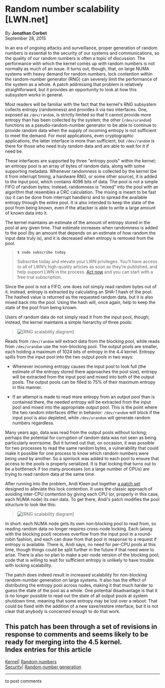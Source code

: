 # Random number scalability [LWN.net]

By **Jonathan Corbet**  
September 28, 2015 

In an era of ongoing attacks and surveillance, proper generation of random numbers is essential to the security of our systems and communications, so the quality of our random numbers is often a topic of discussion. The performance with which the kernel comes up with random numbers is not normally as much of an issue. It turns out, though, that, on large NUMA systems with heavy demand for random numbers, lock contention within the random-number generator (RNG) can severely limit the performance of the system as a whole. A patch addressing that problem is relatively straightforward, but it provides an opportunity to look at how this subsystem works in general. 

Most readers will be familiar with the fact that the kernel's RNG subsystem collects entropy (randomness) and provides it via two interfaces. One, exposed as `/dev/random`, is strictly limited so that it cannot provide more entropy than has been collected by the system; the other (`/dev/urandom`) functions as a pseudo-random-number generator to be able to continue to provide random data when the supply of incoming entropy is not sufficient to meet the demand. For most applications, even cryptographic applications, the latter interface is more than sufficient, but `/dev/random` is there for those who need truly random data and are able to wait for it if need be. 

These interfaces are supported by three "entropy pools" within the kernel; an entropy pool is an array of bytes of random data, along with some supporting metadata. Whenever randomness is collected by the kernel (be it from interrupt timing, a hardware RNG, or some other source), it is added to the input pool, which contains 4096 bits of data. The pool is not a simple FIFO of random bytes; instead, randomness is "mixed" into the pool with an algorithm that resembles a CRC calculation. The mixing is meant to be fast (so it can be done from interrupt handlers) and to spread the available entropy through the entire pool. It is also intended to keep the state of the pool from being known, even if the attacker is able to write a large amount of known data into it. 

The kernel maintains an estimate of the amount of entropy stored in the pool at any given time. That estimate increases when randomness is added to the pool (by an amount that depends on an estimate of how random the input data truly is), and it is decreased when entropy is removed from the pool. 

> **`$ sudo subscribe today`**
> 
> Subscribe today and elevate your LWN privileges. You’ll have access to all of LWN’s high-quality articles as soon as they’re published, and help support LWN in the process. [Act now](https://lwn.net/Promo/nst-sudo/claim) and you can start with a free trial subscription. 

Since the pool is not a FIFO, one does not simply read random bytes out of it. Instead, entropy is extracted by calculating an SHA-1 hash of the pool. The hashed value is returned as the requested random data, but it is also mixed back into the pool. Using the hash will, once again, help to keep the state of the pool from being known. 

Users of random data do not simply read it from the input pool, though; instead, the kernel maintains a simple hierarchy of three pools: 

> ![\[RNG
scalability diagram\]](https://static.lwn.net/images/2015/rng-scalability1.png)

Reads from `/dev/random` will extract data from the blocking pool, while reads from `/dev/urandom` use the non-blocking pool. The output pools are smaller, each holding a maximum of 1024 bits of entropy in the 4.4 kernel. Entropy spills from the input pool into the two output pools in two ways: 

  * Whenever incoming entropy causes the input pool to look full (the estimate of the entropy stored there approaches the pool size), entropy will be extracted from the input pool and mixed into both of the output pools. The output pools can be filled to 75% of their maximum entropy in this manner. 

  * If an attempt is made to read more entropy from an output pool than is contained there, the needed entropy will be extracted from the input pool and mixed into the appropriate output pool. This is the point where the two random interfaces differ in behavior: `/dev/random` will block if the input pool is also depleted, while `/dev/urandom` will generate random numbers regardless. 




Many years ago, data was read from the output pools without locking; perhaps the potential for corruption of random data was not seen as being particularly worrisome. But it turned out that, on occasion, it was possible for two processes to read the same random bytes, a vulnerability that could make it possible for one process to know which random numbers were being used by another. So a spinlock was added to each pool to ensure that access to the pools is properly serialized. It is that locking that turns out to be a bottleneck if too many processes (on a large number of CPUs) are trying to read random data at the same time. 

After running into the problem, Andi Kleen put together [a patch set](/Articles/658329/) designed to alleviate this lock contention. It uses the classic approach of avoiding inter-CPU contention by giving each CPU (or, properly in this case, each NUMA node) its own data. To get there, Andi's patch modifies the pool structure to look like this: 

> ![\[RNG
scalability diagram\]](https://static.lwn.net/images/2015/rng-scalability2.png)

In short: each NUMA node gets its own non-blocking pool to read from, so reading random data no longer requires cross-node locking. Each (along with the blocking pool) receives overflow from the input pool in a round-robin fashion, and each can draw from that pool in response to a request if entropy is available. There is, Andi says, no need for per-CPU pools at this time, though things could be split further in the future if that need were to arise. There is also no plan to make a per-node version of the blocking pool; code that is willing to wait for sufficient entropy is unlikely to have trouble with locking scalability. 

The patch does indeed result in increased scalability for non-blocking random-number generation on large systems. It also has the effect of distributing the entropy pool across nodes, making it that much harder to guess the state of the pool as a whole. One potential disadvantage is that it is no longer possible to read out the state of all output pools at system shutdown time, meaning that some entropy may be lost over a reboot. That could be fixed with the addition of a new save/restore interface, but it is not clear that anybody is concerned enough to do that work. 

This patch has been through a set of revisions in response to comments and seems likely to be ready for merging into the 4.5 kernel.  
Index entries for this article  
---  
[Kernel](/Kernel/Index)| [Random numbers](/Kernel/Index#Random_numbers)  
[Security](/Security/Index/)| [Random number generation](/Security/Index/#Random_number_generation)  
  


* * *

to post comments 
